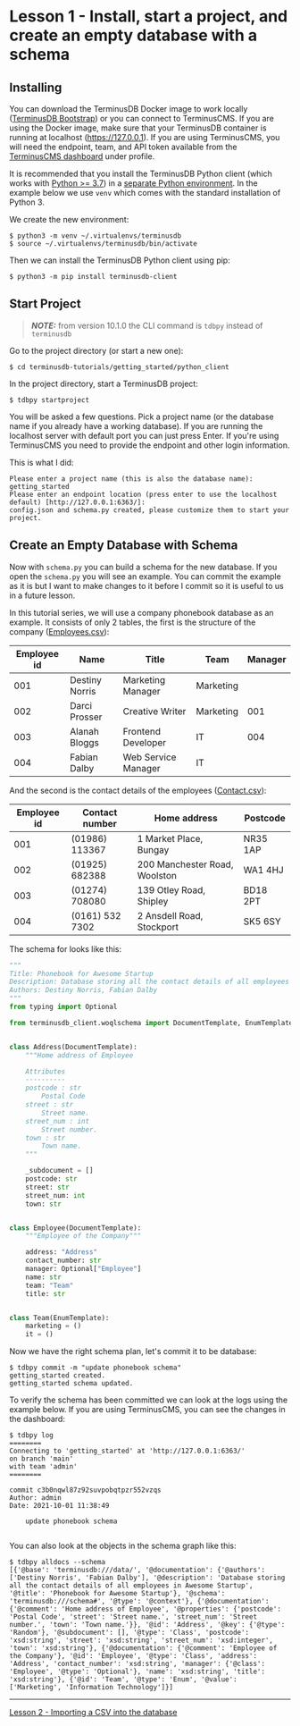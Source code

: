 # Lesson 1 - Install, start a project, and create an empty database with a schema

## Installing

You can download the TerminusDB Docker image to work locally ([TerminusDB Bootstrap](https://github.com/terminusdb/terminusdb-bootstrap)) or you can connect to TerminusCMS. If you are using the Docker image, make sure that your TerminusDB container is running at localhost (https://127.0.0.1). If you are using TerminusCMS, you will need the endpoint, team, and API token available from the [TerminusCMS dashboard](https://dashboard.terminusdb.com/) under profile.

It is recommended that you install the TerminusDB Python client (which works with
[Python >= 3.7](https://www.python.org/downloads)) in a [separate
Python environment](https://docs.python.org/3/tutorial/venv.html). In the example below we use `venv` which comes with the standard installation of
Python 3. 

We create the new environment:

```
$ python3 -m venv ~/.virtualenvs/terminusdb
$ source ~/.virtualenvs/terminusdb/bin/activate
```

Then we can install the TerminusDB Python client using pip:

`$ python3 -m pip install terminusdb-client`

## Start Project

> **_NOTE:_** from version 10.1.0 the CLI command is `tdbpy` instead of `terminusdb`

Go to the project directory (or start a new one):

`$ cd terminusdb-tutorials/getting_started/python_client`

In the project directory, start a TerminusDB project:

`$ tdbpy startproject`

You will be asked a few questions. Pick a project name (or the database name if you already have a working database). If you are running the localhost server with default port you can just press Enter. If you're using TerminusCMS you need to provide the endpoint and other login information.

This is what I did:

```
Please enter a project name (this is also the database name): getting_started
Please enter an endpoint location (press enter to use the localhost default) [http://127.0.0.1:6363/]:
config.json and schema.py created, please customize them to start your project.
```

## Create an Empty Database with Schema

Now with `schema.py` you can build a schema for the new database. If you open the `schema.py` you will see an example. You can commit the example as it is but I want to make changes to it before I commit so it is useful to us in a future lesson.

In this tutorial series, we will use a company phonebook database as an example. It consists of only 2 tables, the first is the structure of the company ([Employees.csv](Employees.csv)):

| Employee id | Name           | Title               | Team        | Manager     |
| ----------- | -------------- | ------------------- | ----------- | ----------- |
| 001         | Destiny Norris | Marketing Manager   | Marketing   |             |
| 002         | Darci Prosser  | Creative Writer     | Marketing   | 001         |
| 003         | Alanah Bloggs  | Frontend Developer  | IT          | 004         |
| 004         | Fabian Dalby   | Web Service Manager | IT          |             |

And the second is the contact details of the employees ([Contact.csv](Contact.csv)):

| Employee id | Contact number  | Home address                  | Postcode |
| ----------- | --------------- | ----------------------------- | -------- |
| 001         | (01986) 113367  | 1 Market Place, Bungay        | NR35 1AP |
| 002         | (01925) 682388  | 200 Manchester Road, Woolston | WA1 4HJ  |
| 003         | (01274) 708080  | 139 Otley Road, Shipley       | BD18 2PT |
| 004         | (0161) 532 7302 | 2 Ansdell Road, Stockport     | SK5 6SY  |

The schema for looks like this:

```python
"""
Title: Phonebook for Awesome Startup
Description: Database storing all the contact details of all employees in Awesome Startup
Authors: Destiny Norris, Fabian Dalby
"""
from typing import Optional

from terminusdb_client.woqlschema import DocumentTemplate, EnumTemplate


class Address(DocumentTemplate):
    """Home address of Employee

    Attributes
    ----------
    postcode : str
        Postal Code
    street : str
        Street name.
    street_num : int
        Street number.
    town : str
        Town name.
    """

    _subdocument = []
    postcode: str
    street: str
    street_num: int
    town: str


class Employee(DocumentTemplate):
    """Employee of the Company"""

    address: "Address"
    contact_number: str
    manager: Optional["Employee"]
    name: str
    team: "Team"
    title: str


class Team(EnumTemplate):
    marketing = ()
    it = ()
```

Now we have the right schema plan, let's commit it to be database:

```
$ tdbpy commit -m "update phonebook schema"
getting_started created.
getting_started schema updated.
```

To verify the schema has been committed we can look at the logs using the example below. If you are using TerminusCMS, you can see the changes in the dashboard:

```
$ tdbpy log
========
Connecting to 'getting_started' at 'http://127.0.0.1:6363/'
on branch 'main'
with team 'admin'
========

commit c3b0nqwl87z92suvpobqtpzr552vzqs
Author: admin
Date: 2021-10-01 11:38:49

    update phonebook schema


```

You can also look at the objects in the schema graph like this:

```
$ tdbpy alldocs --schema
[{'@base': 'terminusdb:///data/', '@documentation': {'@authors': ['Destiny Norris', 'Fabian Dalby'], '@description': 'Database storing all the contact details of all employees in Awesome Startup', '@title': 'Phonebook for Awesome Startup'}, '@schema': 'terminusdb:///schema#', '@type': '@context'}, {'@documentation': {'@comment': 'Home address of Employee', '@properties': {'postcode': 'Postal Code', 'street': 'Street name.', 'street_num': 'Street number.', 'town': 'Town name.'}}, '@id': 'Address', '@key': {'@type': 'Random'}, '@subdocument': [], '@type': 'Class', 'postcode': 'xsd:string', 'street': 'xsd:string', 'street_num': 'xsd:integer', 'town': 'xsd:string'}, {'@documentation': {'@comment': 'Employee of the Company'}, '@id': 'Employee', '@type': 'Class', 'address': 'Address', 'contact_number': 'xsd:string', 'manager': {'@class': 'Employee', '@type': 'Optional'}, 'name': 'xsd:string', 'title': 'xsd:string'}, {'@id': 'Team', '@type': 'Enum', '@value': ['Marketing', 'Information Technology']}]
```

---

[Lesson 2 - Importing a CSV into the database](lesson_2.md)
